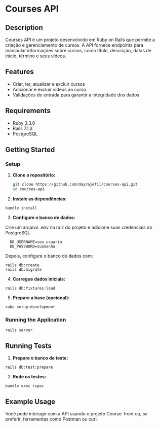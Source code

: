# Courses API

## Description

Courses API é um projeto desenvolvido em Ruby on Rails que permite a criação e gerenciamento de cursos. A API fornece endpoints para manipular informações sobre cursos, como título, descrição, datas de início, término e seus vídeos.

## Features

- Criar, ler, atualizar e excluir cursos
- Adicionar e excluir vídeos ao curso
- Validações de entrada para garantir a integridade dos dados

## Requirements

- Ruby 3.3.0
- Rails 7.1.3
- PostgreSQL

## Getting Started

### Setup

1. **Clone o repositório:**

   ```bash
   git clone https://github.com/dayrajefil/courses-api.git
   cd courses-api
   ```

2. **Instale as dependências:**
  ```
  bundle install
  ```

3. **Configure o banco de dados:**

Crie um arquivo .env na raiz do projeto e adicione suas credenciais do PostgreSQL

  ```
    DB_USERNAME=seu_usuario
    DB_PASSWORD=suasenha
  ```

Depois, configure o banco de dados com:

  ```
  rails db:create
  rails db:migrate
  ```

4. **Carregue dados iniciais:**
  ```
  rails db:fixtures:load
  ```

5. **Prepare a base (opcional):**
  ```
  rake setup:development
  ```

### Running the Application

  ```
  rails server
  ```

## Running Tests

1. **Prepare o banco de teste:**

  ```
  rails db:test:prepare
  ```

2. **Rode os testes:**

  ```
  bundle exec rspec
  ```

## Example Usage

Você pode interagir com a API usando o projeto Course-front ou, se preferir, ferramentas como Postman ou curl.
